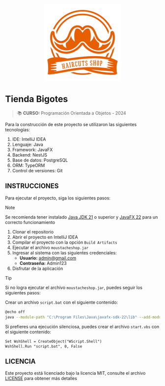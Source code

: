 <p align="center">
  <img src="images/logo.svg" width="250" alt="Tienda Bigotes Logo" />
</p>

# Tienda Bigotes

> 📚 **CURSO:** Programación Orientada a Objetos - 2024

Para la construcción de este proyecto se utilizaron las siguientes tecnologías:

1. IDE: IntelliJ IDEA
2. Lenguaje: Java
3. Framework: JavaFX
4. Backend: NestJS
5. Base de datos: PostgreSQL
6. ORM: TypeORM
7. Control de versiones: Git

## INSTRUCCIONES

Para ejecutar el proyecto, siga los siguientes pasos:

> [!NOTE]
> Se recomienda tener instalado [Java JDK 21](https://adoptium.net/es/temurin/releases/?package=jdk&arch=x64&os=windows) o superior y [JavaFX 22](https://download2.gluonhq.com/openjfx/22/openjfx-22_windows-x64_bin-sdk.zip) para un correcto funcionamiento

1. Clonar el repositorio
2. Abrir el proyecto en IntelliJ IDEA
3. Compilar el proyecto con la opción `Build Artifacts`
4. Ejecutar el archivo  `moustacheshop.jar`
5. Ingresar al sistema con las siguientes credenciales:
    - **Usuario:** admin@gmail.com
    - **Contraseña:** Admin123
6. Disfrutar de la aplicación

> [!TIP]
> Si no logra ejecutar el archivo `moustacheshop.jar`, puedes seguir los siguientes pasos:

Crear un archivo `script.bat` con el siguiente contenido:

```bash
@echo off
java --module-path "C:\Program Files\Java\javafx-sdk-22\lib" --add-modules javafx.controls,javafx.fxml -jar ".\out\artifacts\moustacheshop_jar\moustacheshop.jar"
```

Si prefieres una ejecución silenciosa, puedes crear el archivo `start.vbs` con el siguiente contenido:

```vbscript
Set WshShell = CreateObject("WScript.Shell")
WshShell.Run "script.bat", 0, False
```

## LICENCIA

Este proyecto está licenciado bajo la licencia MIT, consulte el archivo [LICENSE](LICENSE) para obtener más detalles